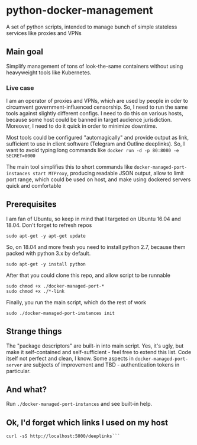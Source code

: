 # python-docker-management
A set of python scripts, intended to manage bunch of simple stateless services like proxies and VPNs

## Main goal
Simplify management of tons of look-the-same containers without using heavyweight tools like Kubernetes.

### Live case
I am an operator of proxies and VPNs, which are used by people in oder to circumvent government-influenced censorship. So, I need to run the same tools against 
slightly different configs. I need to do this on various hosts, because some host could be banned in target audience jurisdiction. Moreover, I need to do it quick 
in order to minimize downtime.

Most tools could be configured "automagically" and provide output as link, sufficient to use in client software (Telegram and Outline deeplinks). So, I want to 
avoid typing long commands like
```docker run -d -p 80:8080 -e SECRET=0000```

The main tool simplifies this to short commands like `docker-managed-port-instances start MTProxy`, producing readable JSON output, allow to limit port range, which 
could be used on host, and make using dockered servers quick and comfortable

## Prerequisites
I am fan of Ubuntu, so keep in mind that I targeted on Ubuntu 16.04 and 18.04. Don't forget to refresh repos

```sudo apt-get -y apt-get update```

So, on 18.04 and more fresh you need to install python 2.7, because them packed with python 3.x by default.

```sudo apt-get -y install python```

After that you could clone this repo, and allow script to be runnable

```
sudo chmod +x ./docker-managed-port-*
sudo chmod +x ./*-link
```
Finally, you run the main script, which do the rest of work

```sudo ./docker-managed-port-instances init```

## Strange things
The "package descriptors" are built-in into main script. Yes, it's ugly, but make it self-contained and self-sufficient - feel free to extend this list.
Code itself not perfect and clean, I know. 
Some aspects in `docker-managed-port-server` are subjects of improvement and TBD - authentication tokens in particular.

## And what?
Run `./docker-managed-port-instances` and see built-in help.

## Ok, I'd forget which links I used on my host
```./docker-managed-port-server &
curl -sS http://localhost:5000/deeplinks```
